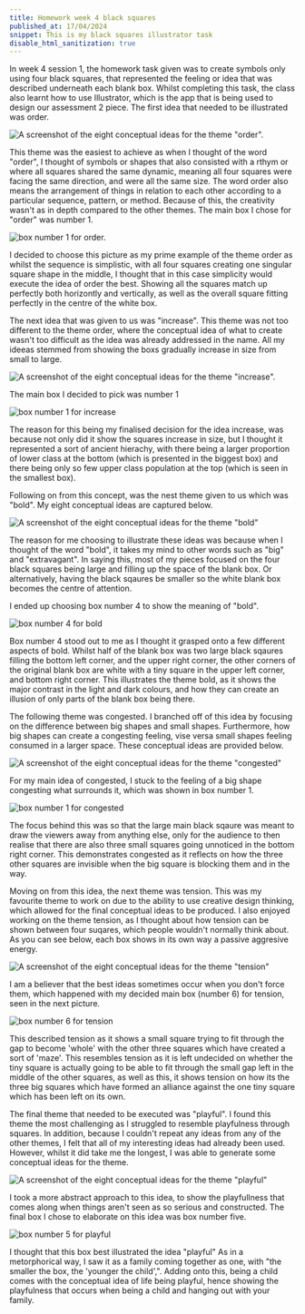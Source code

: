 ```yaml
---
title: Homework week 4 black squares  
published_at: 17/04/2024
snippet: This is my black squares illustrator task 
disable_html_sanitization: true 
---
```


In week 4 session 1, the homework task given was to create symbols only using four black squares, that represented the feeling or idea that was described underneath each blank box. Whilst completing this task, the class also learnt how to use Illustrator, which is the app that is being used to design our assessment 2 piece. The first idea that needed to be illustrated was order. 

![A screenshot of the eight conceptual ideas for the theme "order".](/static/w04s1/category_order_.png)

This theme was the easiest to achieve as when I thought of the word "order", I thought of symbols or shapes that also consisted with a rthym or where all squares shared the same dynamic, meaning all four squares were facing the same direction, and were all the same size. The word order also means the arrangement of things in relation to each other according to a particular sequence, pattern, or method. Because of this, the creativity wasn't as in depth compared to the other themes. The main box I chose for "order" was number 1. 

![box number 1 for order.](/static/w04s1/order_box_number1_.png)

I decided to choose this picture as my prime example of the theme order as whilst the sequence is simplistic, with all four squares creating one singular square shape in the middle, I thought that in this case simplicity would execute the idea of order the best. Showing all the squares match up perfectly both horizontly and vertically, as well as the overall square fitting perfectly in the centre of the white box. 

The next idea that was given to us was "increase". This theme was not too different to the theme order, where the conceptual idea of what to create wasn't too difficult as the idea was already addressed in the name. All my ideeas stemmed from showing the boxs gradually increase in size from small to large. 

![A screenshot of the eight conceptual ideas for the theme "increase".](/static/w04s1/category_increase_.png)

The main box I decided to pick was number 1

![box number 1 for increase](/static/w04s1/increase_box_number1_.png)

The reason for this being my finalised decision for the idea increase, was because not only did it show the squares increase in size, but I thought it represented a sort of ancient hierachy, with there being a larger proportion of lower class at the bottom (which is presented in the biggest box) and there being only so few upper class population at the top (which is seen in the smallest box). 

Following on from this concept, was the nest theme given to us which was "bold". My eight conceptual ideas are captured below. 

![A screenshot of the eight conceptual ideas for the theme "bold"](/static/w04s1/category_bold_.png)

The reason for me choosing to illustrate these ideas was because when I thought of the word "bold", it takes my mind to other words such as "big" and "extravagant". In saying this, most of my pieces focused on the four black squares being large and filling up the space of the blank box. Or alternatively, having the black sqaures be smaller so the white blank box becomes the centre of attention. 

I ended up choosing box number 4 to show the meaning of "bold". 

![box number 4 for bold](/static/w04s1/bold_box_number4_.png)

Box number 4 stood out to me as I thought it grasped onto a few different aspects of bold. Whilst half of the blank box was two large black sqaures filling the bottom left corner, and the upper right corner, the other corners of the original blank box are white with a tiny square in the upper left corner, and bottom right corner. This illustrates the theme bold, as it shows the major contrast in the light and dark colours, and how they can create an illusion of only parts of the blank box being there. 

The following theme was congested. I branched off of this idea by focusing on the difference between big shapes and small shapes. Furthermore, how big shapes can create a congesting feeling, vise versa small shapes feeling consumed in a larger space. These conceptual ideas are provided below. 

![A screenshot of the eight conceptual ideas for the theme "congested"](/static/w04s1/category_congested_.png)

For my main idea of congested, I stuck to the feeling of a big shape congesting what surrounds it, which was shown in box number 1. 

![box number 1 for congested](/static/w04s1/congested_box_number1_.png)

The focus behind this was so that the large main black sqaure was meant to draw the viewers away from anything else, only for the audience to then realise that there are also three small squares going unnoticed in the bottom right corner. This demonstrates congested as it reflects on how the three other squares are invisible when the big square is blocking them and in the way. 

Moving on from this idea, the next theme was tension. This was my favourite theme to work on due to the ability to use creative design thinking, which allowed for the final conceptual ideas to be produced. I also enjoyed working on the theme tension, as I thought about how tension can be shown between four suqares, which people wouldn't normally think about. As you can see below, each box shows in its own way a passive aggresive energy. 

![A screenshot of the eight conceptual ideas for the theme "tension"](/static/w04s1/category_tension_.png)

I am a believer that the best ideas sometimes occur when you don't force them, which happened with my decided main box (number 6) for tension, seen in the next picture. 

![box number 6 for tension](/static/w04s1/tension_box_number6_.png)

This described tension as it shows a small square trying to fit through the gap to become 'whole' with the other three squares which have created a sort of 'maze'. This resembles tension as it is left undecided on whether the tiny square is actually going to be able to fit through the small gap left in the middle of the other squares, as well as this, it shows tension on how its the three big squares which have formed an alliance against the one tiny square which has been left on its own. 

The final theme that needed to be executed was "playful". I found this theme the most challenging as I struggled to resemble playfulness through squares. In addition, because I couldn't repeat any ideas from any of the other themes, I felt that all of my interesting ideas had already been used. However, whilst it did take me the longest, I was able to generate some conceptual ideas for the theme. 

![A screenshot of the eight conceptual ideas for the theme "playful"](/static/w04s1/category_playful_.png)

I took a more abstract approach to this idea, to show the playfullness that comes along when things aren't seen as so serious and constructed. The final box I chose to elaborate on this idea was box number five. 

![box number 5 for playful](/static/w04s1/playful_box_number6_.png)

I thought that this box best illustrated the idea "playful" As in a metorphorical way, I saw it as a family coming together as one, with "the smaller the box, the 'younger the child',". Adding onto this, being a child comes with the conceptual idea of life being playful, hence showing the playfulness that occurs when being a child and hanging out with your family. 













